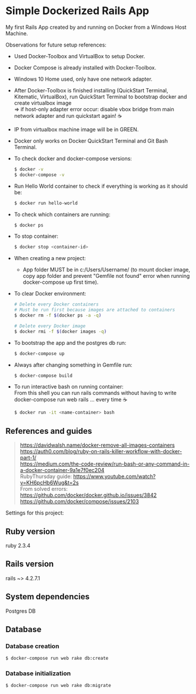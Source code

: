 # Simple Dockerized Rails App

My first Rails App created by and running on Docker from a Windows Host Machine.

Observations for future setup references:

- Used Docker-Toolbox and VirtualBox to setup Docker.
- Docker Compose is already installed with Docker-Toolbox.
- Windows 10 Home used, only have one network adapter.
- After Docker-Toolbox is finished installing (QuickStart Terminal, Kitematic, VirtualBox),
  run QuickStart Terminal to bootstrap docker and create virtualbox image  
  => if host-only adapter error occur: disable vbox bridge
  from main network adapter and run quickstart again! ☕
- IP from virtualbox machine image will be in GREEN.
- Docker only works on Docker QuickStart Terminal and Git Bash Terminal.
- To check docker and docker-compose versions:
  ```sh
  $ docker -v
  $ docker-compose -v
  ```
- Run Hello World container to check if everything is working as it should be:
  ```sh
  $ docker run hello-world
  ```
- To check which containers are running:
  ```sh
  $ docker ps
  ```
- To stop container:
  ```sh
  $ docker stop <container-id>
  ```
- When creating a new project:
  - App folder MUST be in c:/Users/Username/ (to mount docker image, copy app
    folder and prevent "Gemfile not found" error when running docker-compose up
    first time).
- To clear Docker environment:

  ```sh
  # Delete every Docker containers
  # Must be run first because images are attached to containers
  $ docker rm -f $(docker ps -a -q)

  # Delete every Docker image
  $ docker rmi -f $(docker images -q)
  ```

- To bootstrap the app and the postgres db run:
  ```sh
  $ docker-compose up
  ```
- Always after changing something in Gemfile run:
  ```sh
  $ docker-compose build
  ```
- To run interactive bash on running container:  
   From this shell you can run rails commands without having to write  
   docker-compose run web rails ... every time ☕
  ```sh
  $ docker run -it <name-container> bash
  ```

## References and guides

> https://davidwalsh.name/docker-remove-all-images-containers  
> https://auth0.com/blog/ruby-on-rails-killer-workflow-with-docker-part-1/   
> https://medium.com/the-code-review/run-bash-or-any-command-in-a-docker-container-9a1e7f0ec204  
> RubyThursday guide: https://www.youtube.com/watch?v=KH6pcHb6Wug&t=2s  
> From solved errors:  
> https://github.com/docker/docker.github.io/issues/3842  
> https://github.com/docker/compose/issues/2103

Settings for this project:

## Ruby version

ruby 2.3.4

## Rails version

rails ~> 4.2.7.1

## System dependencies

Postgres DB

## Database

### Database creation

```sh
$ docker-compose run web rake db:create
```

### Database initialization

```sh
$ docker-compose run web rake db:migrate
```
